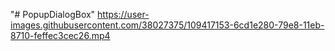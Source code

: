 "# PopupDialogBox" 
https://user-images.githubusercontent.com/38027375/109417153-6cd1e280-79e8-11eb-8710-feffec3cec26.mp4
